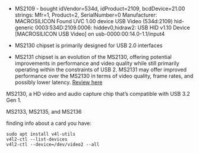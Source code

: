 - MS2109 - bought
idVendor=534d, idProduct=2109, bcdDevice=21.00
strings: Mfr=1, Product=2, SerialNumber=0
Manufacturer: MACROSILICON
Found UVC 1.00 device USB Video (534d:2109)
hid-generic 0003:534D:2109.0006: hiddev0,hidraw2: USB HID v1.10 Device [MACROSILICON USB Video] on usb-0000:00:14.0-1.1/input4

- MS2130 chipset is primarily designed for USB 2.0 interfaces

- MS2131 chipset is an evolution of the MS2130, offering potential improvements in performance and video quality while still primarily operating within the constraints of USB 2. MS2131 may offer improved performance over the MS2130 in terms of video quality, frame rates, and possibly lower latency. [Review here](https://www.eevblog.com/forum/reviews/4k-ultrahd-usb3-0-1080p-60fps-hdmi-capture-card-on-macrosilicon-ms2131-chip/)


MS2130, a HD video and audio capture chip that’s compatible with USB 3.2 Gen 1.


MS2133, 
MS2135, and 
MS2136


finding info about a card you have:

```
sudo apt install v4l-utils
v4l2-ctl --list-devices
v4l2-ctl --device=/dev/video2 --all
```
